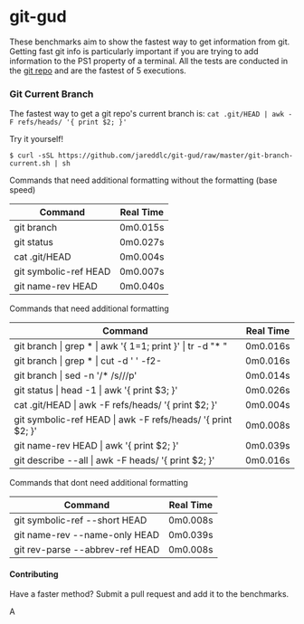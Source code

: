 # git-gud
These benchmarks aim to show the fastest way to get information from git. Getting fast git info is particularly important if you are trying to add information to the PS1 property of a terminal. All the tests are conducted in the [git repo](https://github.com/git/git) and are the fastest of 5 executions.

### Git Current Branch
The fastest way to get a git repo's current branch is: `cat .git/HEAD | awk -F refs/heads/ '{ print $2; }'`


Try it yourself!
```
$ curl -sSL https://github.com/jareddlc/git-gud/raw/master/git-branch-current.sh | sh
```

Commands that need additional formatting without the formatting (base speed)

| Command               | Real Time |
| --------------------- |:---------:|
| git branch            | 0m0.015s  |
| git status            | 0m0.027s  |
| cat .git/HEAD         | 0m0.004s  |
| git symbolic-ref HEAD | 0m0.007s  |
| git name-rev HEAD     | 0m0.040s  |

Commands that need additional formatting

| Command                                                         | Real Time |
| --------------------------------------------------------------- |:---------:|
| git branch \| grep \* \| awk '{ $1=$1; print }' \| tr -d \"* \" | 0m0.016s  |
| git branch \| grep \* \| cut -d ' ' -f2-                        | 0m0.016s  |
| git branch \| sed -n '/\* /s///p'                               | 0m0.014s  |
| git status \| head -1 \| awk '{ print $3; }'                    | 0m0.026s  |
| cat .git/HEAD \| awk -F refs/heads/ '{ print $2; }'             | 0m0.004s  |
| git symbolic-ref HEAD \| awk -F refs/heads/ '{ print $2; }'     | 0m0.008s  |
| git name-rev HEAD \| awk '{ print $2; }'                        | 0m0.039s  |
| git describe --all \| awk -F heads/ '{ print $2; }'             | 0m0.016s  |

Commands that dont need additional formatting

| Command                         | Real Time |
| ------------------------------- |:---------:|
| git symbolic-ref --short HEAD   | 0m0.008s  |
| git name-rev --name-only HEAD   | 0m0.039s  |
| git rev-parse --abbrev-ref HEAD | 0m0.008s  |

#### Contributing

Have a faster method? Submit a pull request and add it to the benchmarks.

A